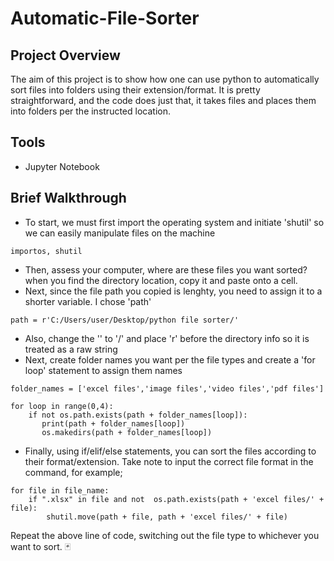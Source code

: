 # Automatic-File-Sorter

## Project Overview
The aim of this project is to show how one can use python to automatically sort files into folders using their extension/format. It is pretty straightforward, and the code does just that, it takes files and places them into folders per the instructed location.

## Tools
- Jupyter Notebook

## Brief Walkthrough
- To start, we must first import the operating system and initiate 'shutil' so we can easily manipulate files on the machine
```
importos, shutil
```

- Then, assess your computer, where are these files you want sorted? when you find the directory location, copy it and paste onto a cell.
- Next, since the file path you copied is lenghty, you need to assign it to a shorter variable. I chose 'path'
```
path = r'C:/Users/user/Desktop/python file sorter/'
```

- Also, change the '\' to '/' and place 'r' before the directory info so it is treated as a raw string
- Next, create folder names you want per the file types and create a 'for loop' statement to assign them names
```
folder_names = ['excel files','image files','video files','pdf files']

for loop in range(0,4):
    if not os.path.exists(path + folder_names[loop]):
       print(path + folder_names[loop])
       os.makedirs(path + folder_names[loop])
```
- Finally, using if/elif/else statements, you can sort the files according to their format/extension. Take note to input the correct file format in the command, for example;

```
for file in file_name:
    if ".xlsx" in file and not  os.path.exists(path + 'excel files/' + file):
        shutil.move(path + file, path + 'excel files/' + file)
```
Repeat the above line of code, switching out the file type to whichever you want to sort. 
🃏
